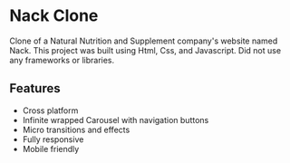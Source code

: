 
# Nack Clone

Clone of a Natural Nutrition and Supplement company's website named Nack. This project was built using Html, Css, and Javascript. Did not use any frameworks or libraries.


## Features

- Cross platform
- Infinite wrapped Carousel with navigation buttons
- Micro transitions and effects
- Fully responsive
- Mobile friendly


